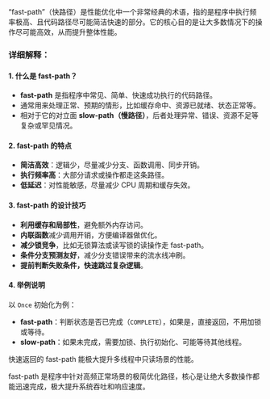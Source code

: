 “fast-path”（快路径）是性能优化中一个非常经典的术语，指的是程序中执行频率极高、且代码路径尽可能简洁快速的部分。它的核心目的是让大多数情况下的操作尽可能高效，从而提升整体性能。
### 详细解释：

#### 1. 什么是 fast-path？
- **fast-path** 是指程序中常见、简单、快速成功执行的代码路径。
- 通常用来处理正常、预期的情形，比如缓存命中、资源已就绪、状态正常等。
- 相对于它的对立面 **slow-path（慢路径）**，后者处理异常、错误、资源不足等复杂或罕见情况。
#### 2. fast-path 的特点
- **简洁高效**：逻辑少，尽量减少分支、函数调用、同步开销。
- **执行频率高**：大部分请求或操作都走这条路径。
- **低延迟**：对性能敏感，尽量减少 CPU 周期和缓存失效。
#### 3. fast-path 的设计技巧
- **利用缓存和局部性**，避免额外内存访问。
- **内联函数**减少调用开销，方便编译器做优化。
- **减少锁竞争**，比如无锁算法或读写锁的读操作走 fast-path。
- **条件分支预测友好**，减少分支错误带来的流水线冲刷。
- **提前判断失败条件，快速跳过复杂逻辑**。
#### 4. 举例说明
以 `Once` 初始化为例：
- **fast-path**：判断状态是否已完成（`COMPLETE`），如果是，直接返回，不用加锁或等待。
- **slow-path**：如果未完成，需要加锁、执行初始化、可能等待其他线程。

快速返回的 fast-path 能极大提升多线程中只读场景的性能。

fast-path 是程序中针对高频正常场景的极简优化路径，核心是让绝大多数操作都能迅速完成，极大提升系统吞吐和响应速度。